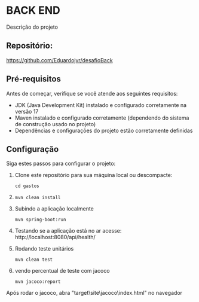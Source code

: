# BACK END

Descrição do projeto

## Repositório:
https://github.com/Eduardojvr/desafioBack
## Pré-requisitos

Antes de começar, verifique se você atende aos seguintes requisitos:

- JDK (Java Development Kit) instalado e configurado corretamente na versão 17
- Maven instalado e configurado corretamente (dependendo do sistema de construção usado no projeto)
- Dependências e configurações do projeto estão corretamente definidas

## Configuração

Siga estes passos para configurar o projeto:

1. Clone este repositório para sua máquina local ou descompacte:

   ```shell
   cd gastos

2. 
    ```shell
    mvn clean install  

3. Subindo a aplicação localmente
    ```shell
    mvn spring-boot:run   

4. Testando se a aplicação está no ar
    acesse: http://localhost:8080/api/health/

5. Rodando teste unitários
    ```shell
    mvn clean test

6. vendo percentual de teste com jacoco
    ```shell
    mvn jacoco:report    

Após rodar o jacoco, abra "target\site\jacoco\index.html" no navegador
